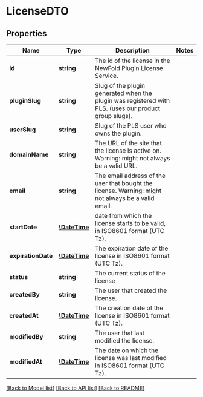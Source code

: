 # LicenseDTO

## Properties
Name | Type | Description | Notes
------------ | ------------- | ------------- | -------------
**id** | **string** | The id of the license in the NewFold Plugin License Service. | 
**pluginSlug** | **string** | Slug of the plugin generated when the plugin was registered with PLS. (uses our product group slugs). | 
**userSlug** | **string** | Slug of the PLS user who owns the plugin. | 
**domainName** | **string** | The URL of the site that the license is active on. Warning: might not always be a valid URL. | 
**email** | **string** | The email address of the user that bought the license. Warning: might not always be a valid email. | 
**startDate** | [**\DateTime**](\DateTime.md) | date from which the license starts to be valid, in ISO8601 format (UTC Tz). | 
**expirationDate** | [**\DateTime**](\DateTime.md) | The expiration date of the license in ISO8601 format (UTC Tz). | 
**status** | **string** | The current status of the license | 
**createdBy** | **string** | The user that created the license. | 
**createdAt** | [**\DateTime**](\DateTime.md) | The creation date of the license in ISO8601 format (UTC Tz). | 
**modifiedBy** | **string** | The user that last modified the license. | 
**modifiedAt** | [**\DateTime**](\DateTime.md) | The date on which the license was last modified in ISO8601 format (UTC Tz). | 

[[Back to Model list]](../../README.md#documentation-for-models) [[Back to API list]](../../README.md#documentation-for-api-endpoints) [[Back to README]](../../README.md)

